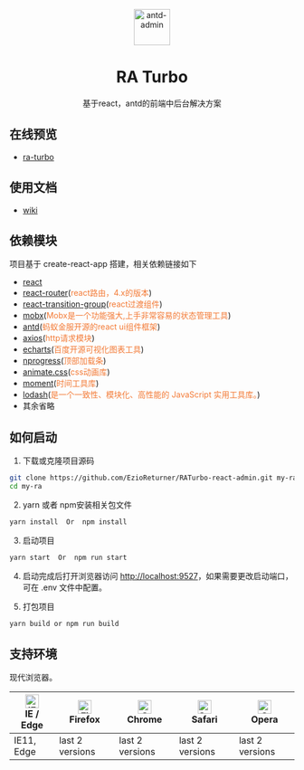 <p align="center">
  <a href="https://github.com/EzioReturner/ra-turbo">
    <img alt="antd-admin" height="64" src="./media/favicon.ico">
  </a>
</p>

<h1 align="center">RA Turbo</h1>

<div align="center">
  基于react，antd的前端中后台解决方案
</div>

## 在线预览

- [ra-turbo](http://ra-turbo.leanapp.cn)

## 使用文档

- [wiki](https://ezioreturner.github.io/RATurbo-react-admin/#/)

## 依赖模块

项目基于 create-react-app 搭建，相关依赖链接如下

- [react](https://facebook.github.io/react/)
- [react-router](https://react-guide.github.io/react-router-cn/)(<span style="color: rgb(243,121,52);">react路由，4.x的版本</span>)
- [react-transition-group](https://github.com/reactjs/react-transition-group)(<span style="color: rgb(243,121,52);">react过渡组件</span>)
- [mobx](https://github.com/mobxjs/mobx)(<span style="color: rgb(243,121,52);">Mobx是一个功能强大,上手非常容易的状态管理工具</span>)
- [antd](https://ant.design/index-cn)(<span style="color: rgb(243,121,52);">蚂蚁金服开源的react ui组件框架</span>)
- [axios](https://github.com/mzabriskie/axios)(<span style="color: rgb(243,121,52);">http请求模块</span>)
- [echarts](https://github.com/apache/incubator-echarts)(<span style="color: rgb(243,121,52);">百度开源可视化图表工具</span>)
- [nprogress](https://github.com/rstacruz/nprogress)(<span style="color: rgb(243,121,52);">顶部加载条</span>)
- [animate.css](https://daneden.github.io/animate.css/)(<span style="color: rgb(243,121,52);">css动画库</span>)
- [moment](http://momentjs.cn/)(<span style="color: rgb(243,121,52);">时间工具库</span>)
- [lodash](https://www.lodashjs.com/)(<span style="color: rgb(243,121,52);">是一个一致性、模块化、高性能的 JavaScript 实用工具库。</span>)
- 其余省略

## 如何启动

1. 下载或克隆项目源码

```bash
git clone https://github.com/EzioReturner/RATurbo-react-admin.git my-ra
cd my-ra
```

2. yarn 或者 npm安装相关包文件

```bash
yarn install  Or  npm install
```

3. 启动项目

```bash
yarn start  Or  npm run start
```

4. 启动完成后打开浏览器访问 [http://localhost:9527](http://localhost:9527)，如果需要更改启动端口，可在 .env 文件中配置。

5. 打包项目

```bash
yarn build or npm run build
```

## 支持环境

现代浏览器。

| [<img src="https://raw.githubusercontent.com/alrra/browser-logos/master/src/edge/edge_48x48.png" alt="IE / Edge" width="24px" height="24px" />](http://godban.github.io/browsers-support-badges/)</br>IE / Edge | [<img src="https://raw.githubusercontent.com/alrra/browser-logos/master/src/firefox/firefox_48x48.png" alt="Firefox" width="24px" height="24px" />](http://godban.github.io/browsers-support-badges/)</br>Firefox | [<img src="https://raw.githubusercontent.com/alrra/browser-logos/master/src/chrome/chrome_48x48.png" alt="Chrome" width="24px" height="24px" />](http://godban.github.io/browsers-support-badges/)</br>Chrome | [<img src="https://raw.githubusercontent.com/alrra/browser-logos/master/src/safari/safari_48x48.png" alt="Safari" width="24px" height="24px" />](http://godban.github.io/browsers-support-badges/)</br>Safari | [<img src="https://raw.githubusercontent.com/alrra/browser-logos/master/src/opera/opera_48x48.png" alt="Opera" width="24px" height="24px" />](http://godban.github.io/browsers-support-badges/)</br>Opera |
| --------- | --------- | --------- | --------- | --------- | 
|IE11, Edge| last 2 versions| last 2 versions| last 2 versions| last 2 versions
